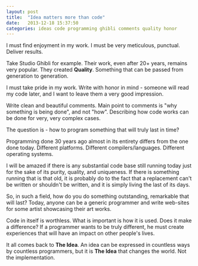 ```yaml
---
layout: post
title:  "Idea matters more than code"
date:   2013-12-18 15:37:50
categories: ideas code programming ghibli comments quality honor
---
```


I must find enjoyment in my work. I must be very meticulous, punctual. Deliver
results.

Take Studio Ghibli for example. Their work, even after 20+ years, remains very
popular. They created **Quality**. Something that can be passed from generation to
generation.

I must take pride in my work. Write with honor in mind - someone will read my
code later, and I want to leave them a very good impression.

Write clean and beautiful comments. Main point to comments is "why something
is being done", and not "how". Describing how code works can be done for very,
very complex cases.

The question is - how to program something that will truly last in time?

Programming done 30 years ago almost in its entirety differs from the one done
today. Different platforms. Different compilers/languages. Different operating
systems.

I will be amazed if there is any substantial code base still running today just
for the sake of its purity, quality, and uniqueness. If there is something
running that is that old, it is probably do to the fact that a replacement
can't be written or shouldn't be written, and it is simply living the last of
its days.

So, in such a field, how do you do something outstanding, remarkable that will
last? Today, anyone can be a generic programmer and write web-sites for some
artist showcasing their art works.

Code in itself is worthless. What is important is how it is used. Does it make
a difference? If a programmer wants to be truly different, he must create
experiences that will have an impact on other people's lives.

It all comes back to **The Idea**. An idea can be expressed in countless ways
by countless programmers, but it is **The Idea** that changes the world. Not
the implementation.

